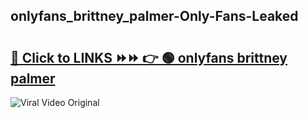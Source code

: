 
 ## onlyfans_brittney_palmer-Only-Fans-Leaked

# <h2><a href="https://clipsfans.com/onlyfans_brittney_palmer&ref=git">🔗 Click to LINKS ⏩⏩ 👉 🟢 onlyfans brittney palmer </a></h2>

<a href="https://clipsfans.com/onlyfans_brittney_palmer&ref=git" rel="nofollow" data-target="animated-image.originalLink"><img src="https://i.ibb.co.com/xMMVF88/686577567.gif" alt="Viral Video Original" style="max-width: 100%; display: inline-block;" data-target="animated-image.originalImage"></a>
